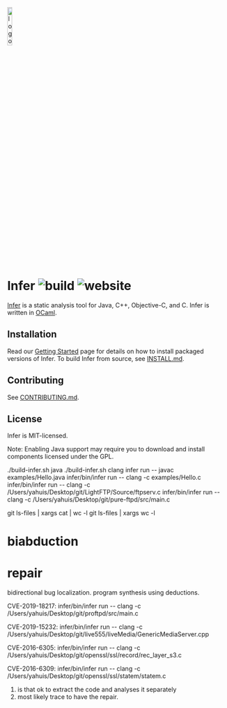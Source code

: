 <img src="website/static/img/logo.png" alt="logo" width="15%" />

# Infer ![build](https://github.com/facebook/infer/actions/workflows/install.yml/badge.svg) ![website](https://github.com/facebook/infer/actions/workflows/deploy.yml/badge.svg)

[Infer](http://fbinfer.com/) is a static analysis tool for Java,
C++, Objective-C, and C. Infer is written in [OCaml](https://ocaml.org/).

## Installation

Read our [Getting
Started](http://fbinfer.com/docs/getting-started) page for
details on how to install packaged versions of Infer. To build Infer
from source, see [INSTALL.md](./INSTALL.md).

## Contributing

See [CONTRIBUTING.md](./CONTRIBUTING.md).

## License

Infer is MIT-licensed.

Note: Enabling Java support may require you to download and install 
components licensed under the GPL.



./build-infer.sh java
./build-infer.sh clang
infer run -- javac examples/Hello.java
infer/bin/infer run -- clang -c examples/Hello.c  
infer/bin/infer run -- clang -c /Users/yahuis/Desktop/git/LightFTP/Source/ftpserv.c
infer/bin/infer run -- clang -c /Users/yahuis/Desktop/git/pure-ftpd/src/main.c


git ls-files | xargs cat | wc -l
git ls-files | xargs wc -l

# biabduction 
# repair 

bidirectional bug localization. 
program synthesis using deductions. 


CVE-2019-18217:
infer/bin/infer run -- clang -c /Users/yahuis/Desktop/git/proftpd/src/main.c

CVE-2019-15232: 
infer/bin/infer run -- clang -c /Users/yahuis/Desktop/git/live555/liveMedia/GenericMediaServer.cpp

CVE-2016-6305:
infer/bin/infer run -- clang -c /Users/yahuis/Desktop/git/openssl/ssl/record/rec_layer_s3.c

CVE-2016-6309: 
infer/bin/infer run -- clang -c /Users/yahuis/Desktop/git/openssl/ssl/statem/statem.c

1. is that ok to extract the code and analyses it separately 
2. most likely trace to have the repair. 